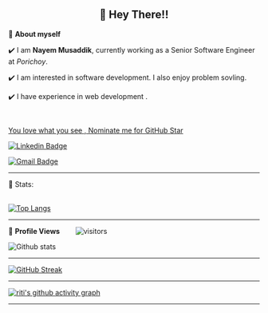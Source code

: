<!-- README FILE CODE -->



<!-- WAKING HAND WITH GOOD TO HAVE YOU TEXT-->
<h2 align=center>👋 Hey There!!</h2>


<!--ABOUT ME CODE-->
🌱 **About myself**<br>

✔️ I am **Nayem Musaddik**, currently working as a Senior Software Engineer at *Porichoy*. <br>

✔️ I am interested in software development. I also enjoy problem sovling. <br>

✔️ I have experience in web development .<br>


<br>


<!--NOMINATION FOR STAR GIT LINK CODE-->
<a href="https://stars.github.com/nominate/">You love what you see , Nominate me for GitHub Star </a>


<!-- SOCAIL MEDIA HANDLES -->
[![Linkedin Badge](https://img.shields.io/badge/-NayemMusaddik-blue?style=flat-square&logo=Linkedin&logoColor=white&link=https://www.linkedin.com/in/nayemmusaddik/)](https://www.linkedin.com/in/nayemmusaddik/)

[![Gmail Badge](https://img.shields.io/badge/-nayemmusaddik@gmail.com-c14438?style=flat-square&logo=Gmail&logoColor=white&link=mailto:nayemmusaddik@gmail.com)](mailto:nayemmusaddik@gmail.com)

---

<!-- STATISTICS ABOUT PROFILE -->

 📶 Stats:<br><br>
 
 
<!--  TOP LANGUAGES STATISTICS -->
 [![Top Langs](https://github-readme-stats.vercel.app/api/top-langs/?username=nayemmusaddik&theme=dark&layout=compact&align=right&width=40%)](https://github.com/anuraghazra/github-readme-stats)
 
 ---
 
<!--  PROFILES VIEWS -->
🌱 **Profile Views**&nbsp;&nbsp;&nbsp;&nbsp;&nbsp;&nbsp;&nbsp;
![visitors](https://profile-counter.glitch.me/nayemmusaddik/count.svg?align=center)


<!-- GITHUB STATISTICS -->
 ![Github stats](https://github-readme-stats.vercel.app/api?username=nayemmusaddik)  
 
 
 <hr>
 
<!--  CONTRIBUTION AND STREAK BLOCK -->
 [![GitHub Streak](https://github-readme-streak-stats.herokuapp.com/?user=nayemmusaddik&currStreakNum=2FD3EB&fire=pink&sideLabels=F00&theme=nightowl)](https://git.io/streak-stats)       
         

---
 
<!-- ACTIVITY GRAPH TRACKER -->
[![riti's github activity graph](https://activity-graph.herokuapp.com/graph?username=nayemmusaddik&theme=react-dark)](https://github.com/nayemmusaddik/github-readme-activity-graph)

  

---
  </code>
</p>


<!-- ![My github stats](https://github-readme-stats.vercel.app/api?username=nayemmusaddik&show_icons=true&title_color=fff&icon_color=79ff97&text_color=9f9f9f&bg_color=151515&count_private=true&width=40%&align=left) 
<center><img src="https://logimp.files.wordpress.com/2019/01/viral-p-1.gif?w=736&zoom=2" align="right" width="30%"></center>




 -->
